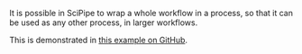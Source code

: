 It is possible in SciPipe to wrap a whole workflow in a process, so that it can be used
as any other process, in larger workflows.

This is demonstrated in [this example on GitHub](https://github.com/scipipe/scipipe/blob/master/examples/subworkflow/subworkflow.go).
